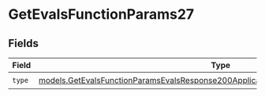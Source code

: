 # GetEvalsFunctionParams27


## Fields

| Field                                                                                                                                                                            | Type                                                                                                                                                                             | Required                                                                                                                                                                         | Description                                                                                                                                                                      |
| -------------------------------------------------------------------------------------------------------------------------------------------------------------------------------- | -------------------------------------------------------------------------------------------------------------------------------------------------------------------------------- | -------------------------------------------------------------------------------------------------------------------------------------------------------------------------------- | -------------------------------------------------------------------------------------------------------------------------------------------------------------------------------- |
| `type`                                                                                                                                                                           | [models.GetEvalsFunctionParamsEvalsResponse200ApplicationJSONResponseBodyData527Type](../models/getevalsfunctionparamsevalsresponse200applicationjsonresponsebodydata527type.md) | :heavy_check_mark:                                                                                                                                                               | N/A                                                                                                                                                                              |